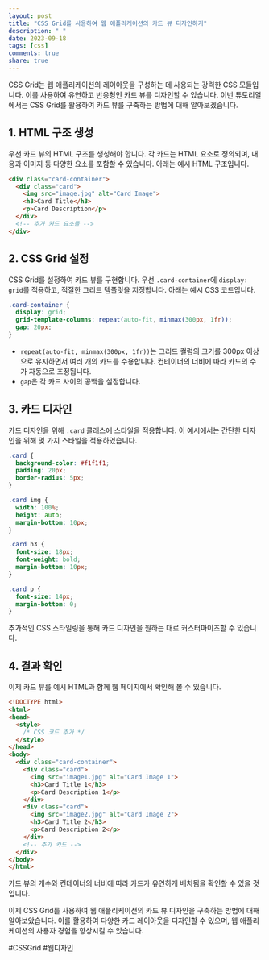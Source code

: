 ```yaml
---
layout: post
title: "CSS Grid를 사용하여 웹 애플리케이션의 카드 뷰 디자인하기"
description: " "
date: 2023-09-18
tags: [css]
comments: true
share: true
---
```


CSS Grid는 웹 애플리케이션의 레이아웃을 구성하는 데 사용되는 강력한 CSS 모듈입니다. 이를 사용하여 유연하고 반응형인 카드 뷰를 디자인할 수 있습니다. 이번 튜토리얼에서는 CSS Grid를 활용하여 카드 뷰를 구축하는 방법에 대해 알아보겠습니다.

## 1. HTML 구조 생성

우선 카드 뷰의 HTML 구조를 생성해야 합니다. 각 카드는 HTML 요소로 정의되며, 내용과 이미지 등 다양한 요소를 포함할 수 있습니다. 아래는 예시 HTML 구조입니다.

```html
<div class="card-container">
  <div class="card">
    <img src="image.jpg" alt="Card Image">
    <h3>Card Title</h3>
    <p>Card Description</p>
  </div>
  <!-- 추가 카드 요소들 -->
</div>
```

## 2. CSS Grid 설정

CSS Grid를 설정하여 카드 뷰를 구현합니다. 우선 `.card-container`에 `display: grid`를 적용하고, 적절한 그리드 템플릿을 지정합니다. 아래는 예시 CSS 코드입니다.

```css
.card-container {
  display: grid;
  grid-template-columns: repeat(auto-fit, minmax(300px, 1fr));
  gap: 20px;
}
```

- `repeat(auto-fit, minmax(300px, 1fr))`는 그리드 컬럼의 크기를 300px 이상으로 유지하면서 여러 개의 카드를 수용합니다. 컨테이너의 너비에 따라 카드의 수가 자동으로 조정됩니다.
- `gap`은 각 카드 사이의 공백을 설정합니다.

## 3. 카드 디자인

카드 디자인을 위해 `.card` 클래스에 스타일을 적용합니다. 이 예시에서는 간단한 디자인을 위해 몇 가지 스타일을 적용하였습니다.

```css
.card {
  background-color: #f1f1f1;
  padding: 20px;
  border-radius: 5px;
}

.card img {
  width: 100%;
  height: auto;
  margin-bottom: 10px;
}

.card h3 {
  font-size: 18px;
  font-weight: bold;
  margin-bottom: 10px;
}

.card p {
  font-size: 14px;
  margin-bottom: 0;
}
```

추가적인 CSS 스타일링을 통해 카드 디자인을 원하는 대로 커스터마이즈할 수 있습니다.

## 4. 결과 확인

이제 카드 뷰를 예시 HTML과 함께 웹 페이지에서 확인해 볼 수 있습니다.

```html
<!DOCTYPE html>
<html>
<head>
  <style>
    /* CSS 코드 추가 */
  </style>
</head>
<body>
  <div class="card-container">
    <div class="card">
      <img src="image1.jpg" alt="Card Image 1">
      <h3>Card Title 1</h3>
      <p>Card Description 1</p>
    </div>
    <div class="card">
      <img src="image2.jpg" alt="Card Image 2">
      <h3>Card Title 2</h3>
      <p>Card Description 2</p>
    </div>
    <!-- 추가 카드 -->
  </div>
</body>
</html>
```

카드 뷰의 개수와 컨테이너의 너비에 따라 카드가 유연하게 배치됨을 확인할 수 있을 것입니다.

이제 CSS Grid를 사용하여 웹 애플리케이션의 카드 뷰 디자인을 구축하는 방법에 대해 알아보았습니다. 이를 활용하여 다양한 카드 레이아웃을 디자인할 수 있으며, 웹 애플리케이션의 사용자 경험을 향상시킬 수 있습니다.

#CSSGrid #웹디자인